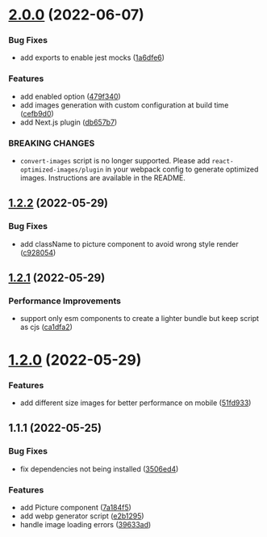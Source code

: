 # [2.0.0](https://github.com/MarceloDJunior/react-optimized-images/compare/v1.2.2...v2.0.0) (2022-06-07)


### Bug Fixes

* add exports to enable jest mocks ([1a6dfe6](https://github.com/MarceloDJunior/react-optimized-images/commit/1a6dfe65dcd92a0cd29f2b66d33853470488b6e9))


### Features

* add enabled option ([479f340](https://github.com/MarceloDJunior/react-optimized-images/commit/479f3406b6757b5c9169ad326e7543aa548168cd))
* add images generation with custom configuration at build time ([cefb9d0](https://github.com/MarceloDJunior/react-optimized-images/commit/cefb9d0c4d806ff7984a3f9c6fe895828ed567b2))
* add Next.js plugin ([db657b7](https://github.com/MarceloDJunior/react-optimized-images/commit/db657b75695afda24a64db1707cbef61c6f67b5b))


### BREAKING CHANGES

* `convert-images` script is no longer supported. Please add `react-optimized-images/plugin` in your webpack config to generate optimized images. Instructions are available in the README.



## [1.2.2](https://github.com/MarceloDJunior/react-optimized-images/compare/v1.2.1...v1.2.2) (2022-05-29)


### Bug Fixes

* add className to picture component to avoid wrong style render ([c928054](https://github.com/MarceloDJunior/react-optimized-images/commit/c928054290ff274bb8f29d34c67a57928d51edee))



## [1.2.1](https://github.com/MarceloDJunior/react-optimized-images/compare/v1.2.0...v1.2.1) (2022-05-29)


### Performance Improvements

* support only esm components to create a lighter bundle but keep script as cjs ([ca1dfa2](https://github.com/MarceloDJunior/react-optimized-images/commit/ca1dfa2be7803f4696e1d444bd452da4a741d2c9))



# [1.2.0](https://github.com/MarceloDJunior/react-optimized-images/compare/v1.1.1...v1.2.0) (2022-05-29)


### Features

* add different size images for better performance on mobile ([51fd933](https://github.com/MarceloDJunior/react-optimized-images/commit/51fd933cae1c7ec9523fedb047f41d406daef7ba))



## 1.1.1 (2022-05-25)


### Bug Fixes

* fix dependencies not being installed ([3506ed4](https://github.com/MarceloDJunior/react-optimized-images/commit/3506ed43d74e1f97d8887de46fba03dc0b2f0367))


### Features

* add Picture component ([7a184f5](https://github.com/MarceloDJunior/react-optimized-images/commit/7a184f52b1167c33d3d6199411c31f799fca0a56))
* add webp generator script ([e2b1295](https://github.com/MarceloDJunior/react-optimized-images/commit/e2b129530d6aa2ac903d756c9ff395f2e7804cd7))
* handle image loading errors ([39633ad](https://github.com/MarceloDJunior/react-optimized-images/commit/39633ad5624106eea9be8d1dd768e4055936568b))



